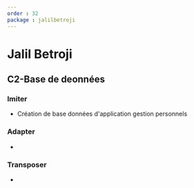 ```yaml
---
order : 32
package : jalilbetroji
---
```


# Jalil Betroji

## C2-Base de deonnées

### Imiter

- Création de base données d'application gestion personnels

### Adapter

- 
### Transposer

-
